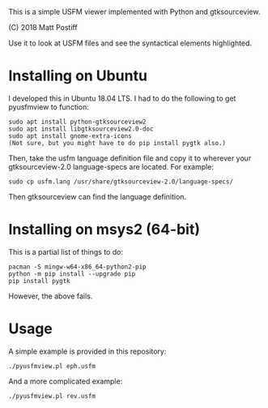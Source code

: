 This is a simple USFM viewer implemented with Python and gtksourceview.

(C) 2018 Matt Postiff

Use it to look at USFM files and see the syntactical elements
highlighted.

# Installing on Ubuntu

I developed this in Ubuntu 18.04 LTS. I had to do the following to
get pyusfmview to function:

    sudo apt install python-gtksourceview2
    sudo apt install libgtksourceview2.0-doc
    sudo apt install gnome-extra-icons
    (Not sure, but you might have to do pip install pygtk also.)

Then, take the usfm language definition file and copy it to 
wherever your gtksourceview-2.0 language-specs are located. 
For example:

    sudo cp usfm.lang /usr/share/gtksourceview-2.0/language-specs/

Then gtksourceview can find the language definition.

# Installing on msys2 (64-bit)

This is a partial list of things to do:

    pacman -S mingw-w64-x86_64-python2-pip
    python -m pip install --upgrade pip
    pip install pygtk

However, the above fails.

# Usage

A simple example is provided in this repository:

    ./pyusfmview.pl eph.usfm

And a more complicated example:

    ./pyusfmview.pl rev.usfm
